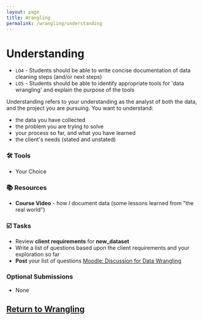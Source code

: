 ```yaml
---
layout: page
title: Wrangling
permalink: /wrangling/understanding
---
```


# Understanding
- `LO4` - Students should be able to write concise documentation of data cleaning steps (and/or next steps)
- `LO5` - Students should be able to identify appropriate tools for 'data wrangling' and explain the purpose of the tools
  
Understanding refers to your understanding as the analyst of both the data, and the project you are pursuing. You want to understand:
- the data you have collected
- the problem you are trying to solve
- your process so far, and what you have learned
- the client's needs (stated and unstated)


### 🛠 Tools
- Your Choice

### 📚 Resources
- **Course Video** - how *I* document data (some lessons learned from "the real world")

### ☑️ Tasks
- Review **client requirements** for **new_dataset**
- Write a list of questions based upon the client requirements and your exploration so far
- **Post** your list of questions [Moodle: Discussion for Data Wrangling](https://moodle.met.ubc.ca/mod/forum/view.php?id=1251)

### Optional Submissions
- None
  
## [Return to Wrangling](https://intro-to-data-and-viz.github.io/wrangling)